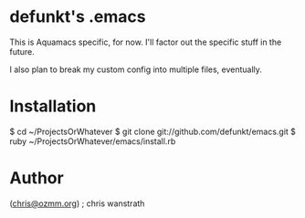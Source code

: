 defunkt's .emacs
================

This is Aquamacs specific, for now.  I'll factor out the specific 
stuff in the future.

I also plan to break my custom config into multiple files, eventually.


Installation
============

$ cd ~/ProjectsOrWhatever
$ git clone git://github.com/defunkt/emacs.git
$ ruby ~/ProjectsOrWhatever/emacs/install.rb


Author
======

(chris@ozmm.org) ; chris wanstrath